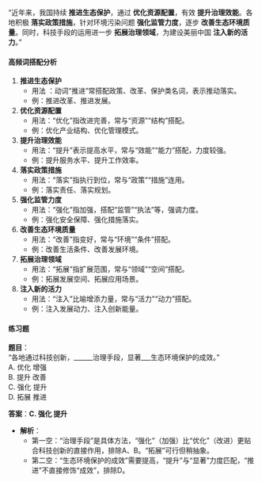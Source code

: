 “近年来，我国持续 **推进生态保护**，通过 **优化资源配置**，有效 **提升治理效能**。各地积极 **落实政策措施**，针对环境污染问题 **强化监管力度**，逐步 **改善生态环境质量**。同时，科技手段的运用进一步 **拓展治理领域**，为建设美丽中国 **注入新的活力**。”

#### 高频词搭配分析
1. **推进生态保护**  
   - 用法  ：动词“推进”常搭配政策、改革、保护类名词，表示推动落实。
   - 例：推进改革、推进发展。
2. **优化资源配置**  
   - 用法：“优化”指改进完善，常与“资源”“结构”搭配。
   - 例：优化产业结构、优化管理模式。
3. **提升治理效能**  
   - 用法：“提升”表示提高水平，常与“效能”“能力”搭配，力度较强。
   - 例：提升服务水平、提升工作效率。
4. **落实政策措施**  
   - 用法：“落实”指执行到位，常与“政策”“措施”连用。
   - 例：落实责任、落实规划。
5. **强化监管力度**  
   - 用法：“强化”指加强，搭配“监管”“执法”等，强调力度。
   - 例：强化安全保障、强化措施落实。
6. **改善生态环境质量**  
   - 用法：“改善”指变好，常与“环境”“条件”搭配。
   - 例：改善生活条件、改善发展环境。
7. **拓展治理领域**  
   - 用法：“拓展”指扩展范围，常与“领域”“空间”搭配。
   - 例：拓展发展空间、拓展应用场景。
8. **注入新的活力**  
   - 用法：“注入”比喻增添力量，常与“活力”“动力”搭配。
   - 例：注入发展动力、注入创新能量。

#### 练习题
**题目**：  
“各地通过科技创新，______治理手段，显著___生态环境保护的成效。”  
A. 优化 增强  
B. 提升 改善  
C. 强化 提升  
D. 拓展 推进  

**答案**：**C. 强化 提升**  
- **解析**：
  - 第一空：“治理手段”是具体方法，“强化”（加强）比“优化”（改进）更贴合科技创新的直接作用，排除A、B。“拓展”可行但稍抽象。
  - 第二空：“生态环境保护的成效”需要提高，“提升”与“显著”力度匹配，“推进”不直接修饰“成效”，排除D。

